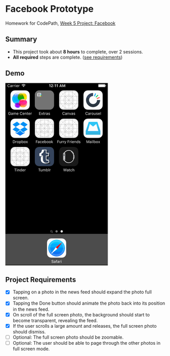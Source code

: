 # Facebook Prototype

Homework for CodePath, [Week 5 Project: Facebook](http://courses.codepath.com/courses/ios_for_designers/unit/5#!assignment)

## Summary
* This project took about **8 hours** to complete, over 2 sessions.
* **All required** steps are complete. ([see requirements](#requirements))

## Demo
![Demo](./demo.gif)

<!-- ## Main Storyboard -->
<!-- ![Main Storyboard](./main-storyboard.png) -->

## Project Requirements
- [x] Tapping on a photo in the news feed should expand the photo full screen.
- [x] Tapping the Done button should animate the photo back into its position in the news feed.
- [x] On scroll of the full screen photo, the background should start to become transparent, revealing the feed.
- [x] If the user scrolls a large amount and releases, the full screen photo should dismiss.
- [ ] Optional: The full screen photo should be zoomable.
- [ ] Optional: The user should be able to page through the other photos in full screen mode.
